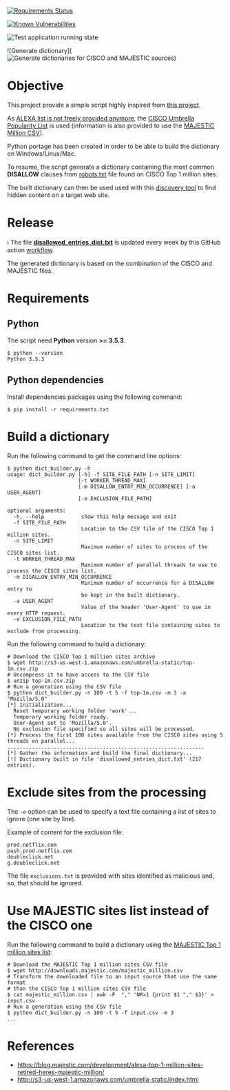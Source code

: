 [![Requirements Status](https://requires.io/github/righettod/robots-disallowed-dict-builder/requirements.svg?branch=master)](https://requires.io/github/righettod/robots-disallowed-dict-builder/requirements/?branch=master)

[![Known Vulnerabilities](https://snyk.io/test/github/righettod/robots-disallowed-dict-builder/badge.svg?targetFile=requirements.txt)](https://snyk.io/test/github/righettod/robots-disallowed-dict-builder?targetFile=requirements.txt)

![Test application running state](https://github.com/righettod/robots-disallowed-dict-builder/workflows/Test%20application%20running%20state/badge.svg?branch=master)

![Generate dictionary](![Generate dictionaries for CISCO and MAJESTIC sources](https://github.com/righettod/robots-disallowed-dict-builder/workflows/Generate%20dictionaries%20for%20CISCO%20and%20MAJESTIC%20sources/badge.svg?branch=master))

# Objective

This project provide a simple script highly inspired from [this project](https://github.com/danielmiessler/RobotsDisallowed).

As [ALEXA list is not freely provided anymore](https://twitter.com/paul_pearce/status/800780539204538370), the [CISCO Umbrella Popularity List](http://s3-us-west-1.amazonaws.com/umbrella-static/index.html) is used (information is also provided to use the [MAJESTIC Million CSV](https://blog.majestic.com/development/majestic-million-csv-daily/)).

Python portage has been created in order to be able to build the dictionary on Windows/Linux/Mac.

To resume, the script generate a dictionary containing the most common **DISALLOW** clauses from [robots.txt](https://moz.com/learn/seo/robotstxt) file found on CISCO Top 1 million sites.

The built dictionary can then be used used with this [discovery tool](https://github.com/maurosoria/dirsearch) to find hidden content on a target web site.

# Release

:information_source: The file **[disallowed_entries_dict.txt](disallowed_entries_dict.txt)** is updated every week by this GitHub action [workflow](.github/workflows/generate-dicts.yml).

The generated dictionary is based on the combination of the CISCO and MAJESTIC files.

# Requirements

## Python

The script need **Python** version **>= 3.5.3**.

```shell
$ python --version
Python 3.5.3
```

## Python dependencies

Install dependencies packages using the following command:

```shell
$ pip install -r requirements.txt
```

# Build a dictionary

Run the following command to get the command line options:

```
$ python dict_builder.py -h
usage: dict_builder.py [-h] -f SITE_FILE_PATH [-n SITE_LIMIT]
                       [-t WORKER_THREAD_MAX]
                       [-m DISALLOW_ENTRY_MIN_OCCURRENCE] [-a USER_AGENT]
                       [-e EXCLUSION_FILE_PATH]

optional arguments:
  -h, --help            show this help message and exit
  -f SITE_FILE_PATH     
                        Location to the CSV file of the CISCO Top 1 million sites.
  -n SITE_LIMIT         
                        Maximum number of sites to process of the CISCO sites list.
  -t WORKER_THREAD_MAX  
                        Maximum number of parallel threads to use to process the CISCO sites list.
  -m DISALLOW_ENTRY_MIN_OCCURRENCE
                        Minimum number of occurrence for a DISALLOW entry to
                        be kept in the built dictionary.
  -a USER_AGENT         
                        Value of the header 'User-Agent' to use in every HTTP request.
  -e EXCLUSION_FILE_PATH
                        Location to the text file containing sites to exclude from processing.                    
```

Run the following command to build a dictionary:

```shell
# Download the CISCO Top 1 million sites archive
$ wget http://s3-us-west-1.amazonaws.com/umbrella-static/top-1m.csv.zip
# Uncompress it to have access to the CSV file
$ unzip top-1m.csv.zip
# Run a generation using the CSV file
$ python dict_builder.py -n 100 -t 5 -f top-1m.csv -m 3 -a "Mozilla/5.0"
[*] Initialization...
  Reset temporary working folder 'work'...
  Temporary working folder ready.
  User-Agent set to 'Mozilla/5.0'.
  No exclusion file specified so all sites will be processed.
[*] Process the first 100 sites available from the CISCO sites using 5 threads en parallel...
................................................................
[*] Gather the information and build the final dictionary...
[!] Dictionary built in file 'disallowed_entries_dict.txt' (217 entries).
```

# Exclude sites from the processing

The `-e` option can be used to specify a text file containing a list of sites to ignore (one site by line).

Example of content for the exclusion file:

````
prod.netflix.com
push.prod.netflix.com
doubleclick.net
g.doubleclick.net
````

The file `exclusions.txt` is provided with sites identified as malicious and, so, that should be ignored.

# Use MAJESTIC sites list instead of the CISCO one

Run the following command to build a dictionary using the [MAJESTIC Top 1 million sites list](https://blog.majestic.com/development/majestic-million-csv-daily/):

```shell
# Download the MAJESTIC Top 1 million sites CSV file
$ wget http://downloads.majestic.com/majestic_million.csv
# Transform the downloaded file to an input source that use the same format 
# than the CISCO Top 1 million sites CSV file
$ cat majestic_million.csv | awk -F  "," 'NR>1 {print $1 "," $3}' > input.csv
# Run a generation using the CSV file
$ python dict_builder.py -n 100 -t 5 -f input.csv -m 3
...
```

# References

* https://blog.majestic.com/development/alexa-top-1-million-sites-retired-heres-majestic-million/
* http://s3-us-west-1.amazonaws.com/umbrella-static/index.html
